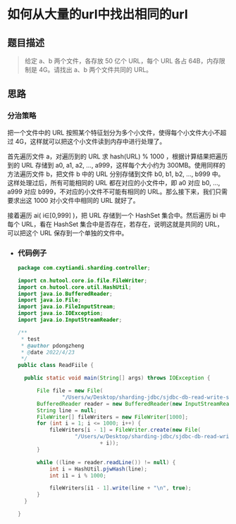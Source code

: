 # 如何从大量的url中找出相同的url
## 题目描述
> 给定 a、b 两个文件，各存放 50 亿个 URL，每个 URL 各占 64B，内存限制是 4G。请找出 a、b 两个文件共同的 URL。
## 思路
### 分治策略

  把一个文件中的 URL 按照某个特征划分为多个小文件，使得每个小文件大小不超过 4G，这样就可以把这个小文件读到内存中进行处理了。

首先遍历文件 a，对遍历到的 URL 求 hash(URL) % 1000 ，根据计算结果把遍历到的 URL 存储到 a0, a1, a2, ..., a999，这样每个大小约为 300MB。使用同样的方法遍历文件 b，把文件 b 中的 URL 分别存储到文件 b0, b1, b2, ..., b999 中。这样处理过后，所有可能相同的 URL 都在对应的小文件中，即 a0 对应 b0, ..., a999 对应 b999，不对应的小文件不可能有相同的 URL。那么接下来，我们只需要求出这 1000 对小文件中相同的 URL 就好了。

接着遍历 ai( i∈[0,999] )，把 URL 存储到一个 HashSet 集合中。然后遍历 bi 中每个 URL，看在 HashSet 集合中是否存在，若存在，说明这就是共同的 URL，可以把这个 URL 保存到一个单独的文件中。
- ### 代码例子
  
  ``` java
  package com.cxytiandi.sharding.controller;
  
  import cn.hutool.core.io.file.FileWriter;
  import cn.hutool.core.util.HashUtil;
  import java.io.BufferedReader;
  import java.io.File;
  import java.io.FileInputStream;
  import java.io.IOException;
  import java.io.InputStreamReader;
  
  /**
   * test
   * @author pdongzheng
   * @date 2022/4/23
   */
  public class ReadFiile {
  
    public static void main(String[] args) throws IOException {
  
        File file = new File(
                "/Users/w/Desktop/sharding-jdbc/sjdbc-db-read-write-sharding-springboot/src/main/resources/a.txt");
        BufferedReader reader = new BufferedReader(new InputStreamReader(new FileInputStream(file)));
        String line = null;
        FileWriter[] fileWriters = new FileWriter[1000];
        for (int i = 1; i <= 1000; i++) {
            fileWriters[i - 1] = FileWriter.create(new File(
                    "/Users/w/Desktop/sharding-jdbc/sjdbc-db-read-write-sharding-springboot/src/main/resources/a_"
                            + i));
        }
  
        while ((line = reader.readLine()) != null) {
            int i = HashUtil.pjwHash(line);
            int i1 = i % 1000;
  
            fileWriters[i1 - 1].write(line + "\n", true);
        }
    }
  
  }
  ```